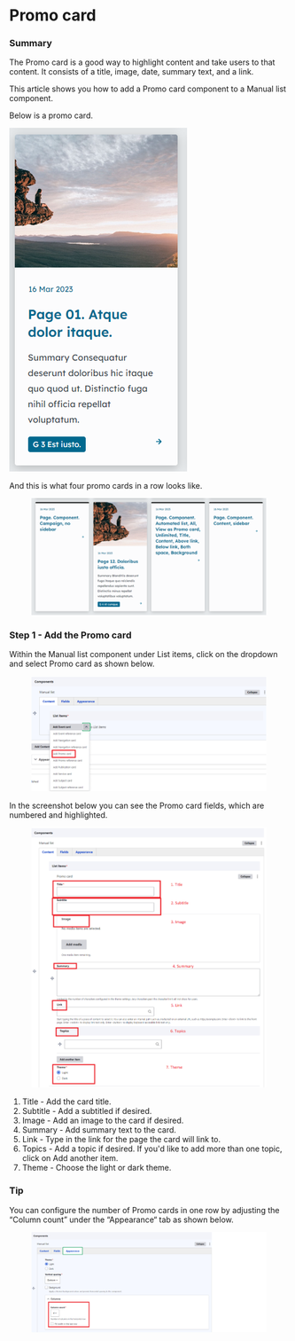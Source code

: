 # Promo card

### Summary <a href="#promocardcomponent-summary" id="promocardcomponent-summary"></a>

The Promo card is a good way to highlight content and take users to that content. It consists of a title, image, date, summary text, and a link.

This article shows you how to add a Promo card component to a Manual list component.

Below is a promo card.

![](<../../../.gitbook/assets/image (52).png>)

And this is what four promo cards in a row looks like.

<figure><img src="../../../.gitbook/assets/image (53).png" alt=""><figcaption></figcaption></figure>



### Step 1 - Add the Promo card <a href="#promocardcomponent-step1-addthepromocard" id="promocardcomponent-step1-addthepromocard"></a>

Within the Manual list component under List items, click on the dropdown and select Promo card as shown below.

<figure><img src="../../../.gitbook/assets/image (44).png" alt=""><figcaption></figcaption></figure>

In the screenshot below you can see the Promo card fields, which are numbered and highlighted.

<figure><img src="../../../.gitbook/assets/image (8).png" alt=""><figcaption></figcaption></figure>

1. Title - Add the card title.
2. Subtitle - Add a subtitled if desired.
3. Image - Add an image to the card if desired.
4. Summary - Add summary text to the card.
5. Link - Type in the link for the page the card will link to.
6. Topics - Add a topic if desired. If you'd like to add more than one topic, click on Add another item.
7. Theme - Choose the light or dark theme.&#x20;

### Tip <a href="#promocardcomponent-tip" id="promocardcomponent-tip"></a>

You can configure the number of Promo cards in one row by adjusting the “Column count” under the “Appearance“ tab as shown below.

<figure><img src="../../../.gitbook/assets/image (59).png" alt=""><figcaption></figcaption></figure>
